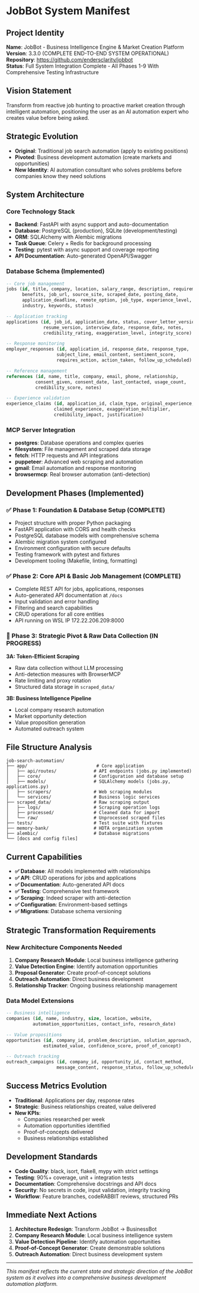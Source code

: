 # JobBot System Manifest

## Project Identity
**Name**: JobBot - Business Intelligence Engine & Market Creation Platform  
**Version**: 3.3.0 (COMPLETE END-TO-END SYSTEM OPERATIONAL)  
**Repository**: https://github.com/endersclarity/jobbot  
**Status**: Full System Integration Complete - All Phases 1-9 With Comprehensive Testing Infrastructure  

## Vision Statement
Transform from reactive job hunting to proactive market creation through intelligent automation, positioning the user as an AI automation expert who creates value before being asked.

## Strategic Evolution
- **Original**: Traditional job search automation (apply to existing positions)
- **Pivoted**: Business development automation (create markets and opportunities)
- **New Identity**: AI automation consultant who solves problems before companies know they need solutions

## System Architecture

### Core Technology Stack
- **Backend**: FastAPI with async support and auto-documentation
- **Database**: PostgreSQL (production), SQLite (development/testing)
- **ORM**: SQLAlchemy with Alembic migrations
- **Task Queue**: Celery + Redis for background processing
- **Testing**: pytest with async support and coverage reporting
- **API Documentation**: Auto-generated OpenAPI/Swagger

### Database Schema (Implemented)
```sql
-- Core job management
jobs (id, title, company, location, salary_range, description, requirements, 
      benefits, job_url, source_site, scraped_date, posting_date, 
      application_deadline, remote_option, job_type, experience_level, 
      industry, keywords, status)

-- Application tracking  
applications (id, job_id, application_date, status, cover_letter_version,
              resume_version, interview_date, response_date, notes,
              credibility_rating, exaggeration_level, integrity_score)

-- Response monitoring
employer_responses (id, application_id, response_date, response_type,
                   subject_line, email_content, sentiment_score, 
                   requires_action, action_taken, follow_up_scheduled)

-- Reference management
references (id, name, title, company, email, phone, relationship,
           consent_given, consent_date, last_contacted, usage_count,
           credibility_score, notes)

-- Experience validation
experience_claims (id, application_id, claim_type, original_experience,
                  claimed_experience, exaggeration_multiplier, 
                  credibility_impact, justification)
```

### MCP Server Integration
- **postgres**: Database operations and complex queries
- **filesystem**: File management and scraped data storage
- **fetch**: HTTP requests and API integrations
- **puppeteer**: Advanced web scraping and automation
- **gmail**: Email automation and response monitoring
- **browsermcp**: Real browser automation (anti-detection)

## Development Phases (Implemented)

### ✅ Phase 1: Foundation & Database Setup (COMPLETE)
- Project structure with proper Python packaging
- FastAPI application with CORS and health checks
- PostgreSQL database models with comprehensive schema
- Alembic migration system configured
- Environment configuration with secure defaults
- Testing framework with pytest and fixtures
- Development tooling (Makefile, linting, formatting)

### ✅ Phase 2: Core API & Basic Job Management (COMPLETE)
- Complete REST API for jobs, applications, responses
- Auto-generated API documentation at `/docs`
- Input validation and error handling
- Filtering and search capabilities
- CRUD operations for all core entities
- API running on WSL IP 172.22.206.209:8000

### 🚧 Phase 3: Strategic Pivot & Raw Data Collection (IN PROGRESS)
**3A: Token-Efficient Scraping**
- Raw data collection without LLM processing
- Anti-detection measures with BrowserMCP
- Rate limiting and proxy rotation
- Structured data storage in `scraped_data/`

**3B: Business Intelligence Pipeline**
- Local company research automation  
- Market opportunity detection
- Value proposition generation
- Automated outreach system

## File Structure Analysis
```
job-search-automation/
├── app/                          # Core application
│   ├── api/routes/              # API endpoints (jobs.py implemented)
│   ├── core/                    # Configuration and database setup
│   ├── models/                  # SQLAlchemy models (jobs.py, applications.py)
│   ├── scrapers/                # Web scraping modules
│   └── services/                # Business logic services
├── scraped_data/                # Raw scraping output
│   ├── logs/                    # Scraping operation logs
│   ├── processed/               # Cleaned data for import
│   └── raw/                     # Unprocessed scraped files
├── tests/                       # Test suite with fixtures
├── memory-bank/                 # HDTA organization system
├── alembic/                     # Database migrations
└── [docs and config files]
```

## Current Capabilities
- **✅ Database**: All models implemented with relationships
- **✅ API**: CRUD operations for jobs and applications
- **✅ Documentation**: Auto-generated API docs
- **✅ Testing**: Comprehensive test framework
- **✅ Scraping**: Indeed scraper with anti-detection
- **✅ Configuration**: Environment-based settings
- **✅ Migrations**: Database schema versioning

## Strategic Transformation Requirements

### New Architecture Components Needed
1. **Company Research Module**: Local business intelligence gathering
2. **Value Detection Engine**: Identify automation opportunities
3. **Proposal Generator**: Create proof-of-concept solutions
4. **Outreach Automation**: Direct business development
5. **Relationship Tracker**: Ongoing business relationship management

### Data Model Extensions
```sql
-- Business intelligence
companies (id, name, industry, size, location, website, 
          automation_opportunities, contact_info, research_date)

-- Value propositions  
opportunities (id, company_id, problem_description, solution_approach,
              estimated_value, confidence_score, proof_of_concept)

-- Outreach tracking
outreach_campaigns (id, company_id, opportunity_id, contact_method,
                   message_content, response_status, follow_up_schedule)
```

## Success Metrics Evolution
- **Traditional**: Applications per day, response rates
- **Strategic**: Business relationships created, value delivered
- **New KPIs**: 
  - Companies researched per week
  - Automation opportunities identified
  - Proof-of-concepts delivered
  - Business relationships established

## Development Standards
- **Code Quality**: black, isort, flake8, mypy with strict settings
- **Testing**: 90%+ coverage, unit + integration tests
- **Documentation**: Comprehensive docstrings and API docs
- **Security**: No secrets in code, input validation, integrity tracking
- **Workflow**: Feature branches, codeRABBIT reviews, structured PRs

## Immediate Next Actions
1. **Architecture Redesign**: Transform JobBot → BusinessBot
2. **Company Research Module**: Local business intelligence system
3. **Value Detection Pipeline**: Identify automation opportunities
4. **Proof-of-Concept Generator**: Create demonstrable solutions
5. **Outreach Automation**: Direct business development system

---

*This manifest reflects the current state and strategic direction of the JobBot system as it evolves into a comprehensive business development automation platform.*